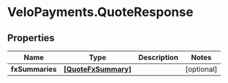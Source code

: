 # VeloPayments.QuoteResponse

## Properties

Name | Type | Description | Notes
------------ | ------------- | ------------- | -------------
**fxSummaries** | [**[QuoteFxSummary]**](QuoteFxSummary.md) |  | [optional] 


